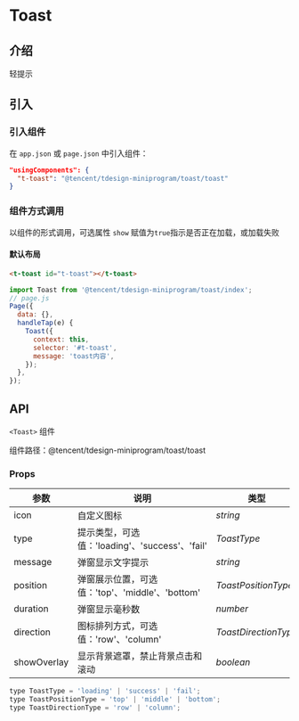 # Toast

## 介绍

轻提示

## 引入

### 引入组件

在 `app.json` 或 `page.json` 中引入组件：

```json
"usingComponents": {
  "t-toast": "@tencent/tdesign-miniprogram/toast/toast"
}
```

### 组件方式调用

以组件的形式调用，可选属性 `show` 赋值为`true`指示是否正在加载，或加载失败

#### 默认布局

```html
<t-toast id="t-toast"></t-toast>
```

```js
import Toast from '@tencent/tdesign-miniprogram/toast/index';
// page.js
Page({
  data: {},
  handleTap(e) {
    Toast({
      context: this,
      selector: '#t-toast',
      message: 'toast内容',
    });
  },
});
```

## API

`<Toast>` 组件

组件路径：@tencent/tdesign-miniprogram/toast/toast

### Props

| 参数        | 说明                                            | 类型                 | 默认值   |
| ----------- | ----------------------------------------------- | -------------------- | -------- |
| icon        | 自定义图标                                      | _string_             | ``       |
| type        | 提示类型，可选值：'loading'、'success'、'fail'  | _ToastType_          | ``       |
| message     | 弹窗显示文字提示                                | _string_             | -        |
| position    | 弹窗展示位置，可选值：'top'、'middle'、'bottom' | _ToastPositionType_  | `middle` |
| duration    | 弹窗显示毫秒数                                  | _number_             | `2000`   |
| direction   | 图标排列方式，可选值：'row'、'column'           | _ToastDirectionType_ | `'row'`  |
| showOverlay | 显示背景遮罩，禁止背景点击和滚动                | _boolean_            | false    |

```js
type ToastType = 'loading' | 'success' | 'fail';
type ToastPositionType = 'top' | 'middle' | 'bottom';
type ToastDirectionType = 'row' | 'column';
```
